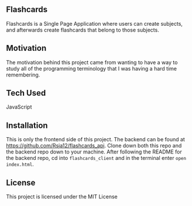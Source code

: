 **Flashcards**
---------
Flashcards is a Single Page Application where users can create subjects, and afterwards create flashcards that belong to those subjects.

**Motivation**
---------
The motivation behind this project came from wanting to have a way to study all of the programming terminology that I was having a hard time remembering. 

**Tech Used**
---------
JavaScript

**Installation**
---------
This is only the frontend side of this project. The backend can be found at https://github.com/Rsja12/flashcards_api. Clone down both this repo and the backend repo down to your machine. After following the README for the backend repo, cd into `flashcards_client` and in the terminal enter `open index.html`.

**License**
---------
This project is licensed under the MIT License
